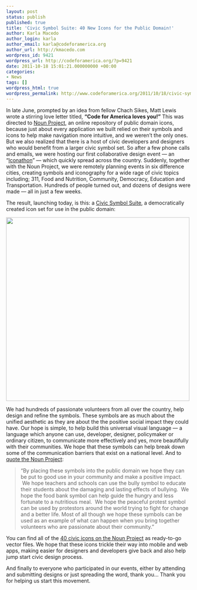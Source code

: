 ```yaml
---
layout: post
status: publish
published: true
title: 'Civic Symbol Suite: 40 New Icons for the Public Domain!'
author: Karla Macedo
author_login: karla
author_email: karla@codeforamerica.org
author_url: http://kmacedo.com
wordpress_id: 9421
wordpress_url: http://codeforamerica.org/?p=9421
date: 2011-10-18 15:01:21.000000000 +00:00
categories:
- News
tags: []
wordpress_html: true
wordpress_permalink: http://www.codeforamerica.org/2011/10/18/civic-symbol-suite-40-new-icons-for-the-public-domain/
---
```


<p>In late June, prompted by an idea from fellow Chach Sikes, Matt Lewis wrote a stirring love letter titled, <strong>“Code for America loves you!”</strong> This was directed to <a href="http://thenounproject.com/" title="The Noun Project">Noun Project</a>, an online repository of public domain icons, because just about every application we built relied on their symbols and icons to help make navigation more intuitive, and we weren’t the only ones. But we also realized that there is a host of civic developers and designers who would benefit from a larger civic symbol set. So after a few phone calls and emails, we were hosting our first collaborative design event — an “<a href="http://iconathon.org">Iconathon</a>” — which quickly spread across the country. Suddenly, together with the Noun Project, we were remotely planning events in six difference cities, creating symbols and iconography for a wide rage of civic topics including; 311, Food and Nutrition, Community, Democracy, Education and Transportation. Hundreds of people turned out, and dozens of designs were made — all in just a few weeks.</p>
<p>The result, launching today, is this: a <a href="http://thenounproject.com/organization/iconathon/" title="Civic Symbol Suite">Civic Symbol Suite</a>, a democratically created icon set for use in the public domain: </p>
<p><a href="http://codeforamerica.org/wp-content/uploads/2011/10/civicsymbolsuite.png"><img alt="" class="aligncenter size-medium wp-image-9439" src="http://farm7.static.flickr.com/6173/6256613916_4fcdde0810_o.jpg" title="civicsymbolsuite" width="500"/></a></p>
<p>We had hundreds of passionate volunteers from all over the country, help design and refine the symbols. These symbols are as much about the unified aesthetic as they are about the the positive social impact they could have. Our hope is simple, to help build this universal visual language — a language which anyone can use, developer, designer, policymaker or ordinary citizen, to communicate more effectively and yes, more beautifully with their communities. We hope that these symbols can help break down some of the communication barriers that exist on a national level. And to <a href="http://blog.thenounproject.com/post/11614433087/iconathon-symbol-suite-is-here">quote the Noun Project</a>:</p>
<blockquote><p>“By placing these symbols into the public domain we hope they can be put to good use in your community and make a positive impact.  We hope teachers and schools can use the bully symbol to educate their students about the damaging and lasting effects of bullying.  We hope the food bank symbol can help guide the hungry and less fortunate to a nutritious meal.  We hope the peaceful protest symbol can be used by protestors around the world trying to fight for change and a better life. Most of all though we hope these symbols can be used as an example of what can happen when you bring together volunteers who are passionate about their community.”
</p></blockquote>
<p>You can find all of the <a href="http://thenounproject.com/organization/iconathon/">40 civic icons on the Noun Project</a> as ready-to-go vector files. We hope that these icons trickle their way into mobile and web apps, making easier for designers and developers give back and also help jump start civic design process.  </p>
<p>And finally to everyone who participated in our events, either by attending and submitting designs or just spreading the word, thank you… Thank you for helping us start this movement.</p>
